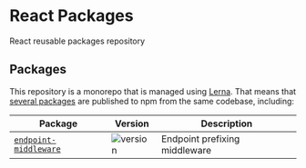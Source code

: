 # React Packages

React reusable packages repository

## Packages

This repository is a monorepo that is managed using [Lerna](https://github.com/lerna/lerna).
That means that [several packages](/packages) are published to npm from the same codebase, including:

| Package                                                | Version                                                      | Description                   |
| ------------------------------------------------------ | ------------------------------------------------------------ | ----------------------------- |
| [`endpoint-middleware`](/packages/endpoint-middleware) | ![version](https://img.shields.io/badge/npm-v1.0.0-blue.svg) | Endpoint prefixing middleware |
